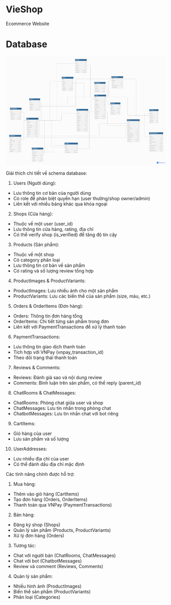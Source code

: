 # VieShop
Ecommerce Website

# Database
![alt text](vieshop.png)

Giải thích chi tiết về schema database:

1. Users (Người dùng):
- Lưu thông tin cơ bản của người dùng
- Có role để phân biệt quyền hạn (user thường/shop owner/admin)
- Liên kết với nhiều bảng khác qua khóa ngoại

2. Shops (Cửa hàng):
- Thuộc về một user (user_id)
- Lưu thông tin cửa hàng, rating, địa chỉ
- Có thể verify shop (is_verified) để tăng độ tin cậy

3. Products (Sản phẩm):
- Thuộc về một shop
- Có category phân loại
- Lưu thông tin cơ bản về sản phẩm
- Có rating và số lượng review tổng hợp

4. ProductImages & ProductVariants:
- ProductImages: Lưu nhiều ảnh cho một sản phẩm
- ProductVariants: Lưu các biến thể của sản phẩm (size, màu, etc.)

5. Orders & OrderItems (Đơn hàng):
- Orders: Thông tin đơn hàng tổng
- OrderItems: Chi tiết từng sản phẩm trong đơn
- Liên kết với PaymentTransactions để xử lý thanh toán

6. PaymentTransactions:
- Lưu thông tin giao dịch thanh toán
- Tích hợp với VNPay (vnpay_transaction_id)
- Theo dõi trạng thái thanh toán

7. Reviews & Comments:
- Reviews: Đánh giá sao và nội dung review
- Comments: Bình luận trên sản phẩm, có thể reply (parent_id)

8. ChatRooms & ChatMessages:
- ChatRooms: Phòng chat giữa user và shop
- ChatMessages: Lưu tin nhắn trong phòng chat
- ChatbotMessages: Lưu tin nhắn chat với bot riêng

9. CartItems:
- Giỏ hàng của user
- Lưu sản phẩm và số lượng

10. UserAddresses:
- Lưu nhiều địa chỉ của user
- Có thể đánh dấu địa chỉ mặc định

Các tính năng chính được hỗ trợ:
1. Mua hàng:
- Thêm vào giỏ hàng (CartItems)
- Tạo đơn hàng (Orders, OrderItems)
- Thanh toán qua VNPay (PaymentTransactions)

2. Bán hàng:
- Đăng ký shop (Shops)
- Quản lý sản phẩm (Products, ProductVariants)
- Xử lý đơn hàng (Orders)

3. Tương tác:
- Chat với người bán (ChatRooms, ChatMessages)
- Chat với bot (ChatbotMessages)
- Review và comment (Reviews, Comments)

4. Quản lý sản phẩm:
- Nhiều hình ảnh (ProductImages)
- Biến thể sản phẩm (ProductVariants)
- Phân loại (Categories)
